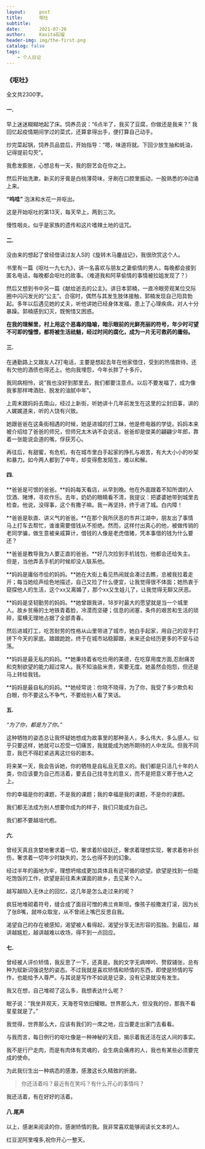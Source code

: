 ```yaml
---
layout:     post
title:      呕吐
subtitle:   
date:       2021-07-20
author:     Kavita石瑠
header-img: img/the-first.png
catalog: false
tags:
    - 个人日记
---
```




### 《呕吐》

全文共2300字。

#### 一.
早上迷迷糊糊地起了床。饲养员说：“6点半了，我买了豆腐，你做还是我来？” 我回忆起疫情期间学过的菜式，还算拿得出手，便打算自己动手。

炒完菜起锅，饲养员品尝后，开始指导：“嗯，味道将就。下回少放生抽和蚝油，记得提前勾芡”。

我愈发膨胀，心想总有一天，我的厨艺会在你之上。

然后开始洗漱，新买的牙膏是白桃薄荷味，牙刷在口腔里振动，一股熟悉的冲动涌上来。

**“呜哇”** 泡沫和水花一并呕出。

这是开始呕吐的第13天，每天早上，两到三次。

慢性咽炎。似乎是家族的遗传和这片嗜辣土地的诅咒。



#### 二.
没由来的想起了曾经借读过友人S的《旋转木马鏖战记》，我很欣赏这个人。

书里有一篇《呕吐一九七九》，讲一名喜欢与朋友之妻偷情的男人，每晚都会接到匿名电话，每晚都会呕吐的故事。（难道我和阿草偷情的事情被拉姐发现了？）

然后又想到书中另一篇《献给逝去的公主》。讲日本郭楠，一直冷眼旁观某位交际圈中闪闪发光的“公主”。合宿时，偶然与其发生肢体接触，郭楠发现自己阳具勃起。多年以后遇见她的丈夫，听他讲她已经身体发福，患上了心理疾病，对人十分暴躁。郭楠感到幻灭，既惋惜又困惑。

**在我的理解里，村上用这个恶毒的隐喻，暗示眼前的光鲜亮丽的符号，年少时可望不可即的憧憬，都将被生活祛魅，经过时间的腐化，成为一片无可救药的庸俗。**

#### 三.
在通勤路上又跟友人Z打电话，主要是想起去年在他家借住，受到的热情款待。还有欠他的酒债也得还上。他向我埋怨，今年长胖了十多斤。

我同病相怜，说“我也没好到那里去，我们都要注意点。以后不要发福了，成为像我爹那样啤酒肚、脱发的油腻中年”。



上周末跟妈妈去南山，经过上新街，听她讲十几年前发生在这里的尘封旧事，讲的人娓娓道来，听的人饶有兴致。

她跟爸爸在这条街相遇的时候，她是进城的打工妹，他是修电器的学徒。妈妈本来被介绍给了爸爸的师兄，但师兄太木讷不会说话，爸爸却是俊美的翩翩少年郎，靠着一张能说会道的嘴，俘获芳心。

再往后，有甜蜜，有危机，有在城市里白手起家的挣扎与艰苦，有大大小小的吵架和暴力。如今两人都到了中年，却变得愈发陌生，难以和解。

#### 四.

**爸爸是可恨的爸爸。**妈妈每天看店，从早到晚。他在外面跟着不知所谓的人饮酒、赌博，寻欢作乐。去年，奶奶的眼睛看不清，我提议：把婆婆她带到城里去检查。他说，没得事，这个有撒子嘛。我一再坚持，终于进了城。白内障！

**爸爸是耿直、讲义气的爸爸。**在那个我所厌恶的市井江湖中，朋友出了事情马上打车去帮忙，谁谁需要借钱从不拒绝。然而，这样付出真心的他，被做传销的老同学骗，做生意被亲戚算计，借钱的人像是老虎借猪，凭本事借的钱为什么要还？

**爸爸是教导我为人要正直的爸爸。**好几次捡到手机钱包，他都会还给失主。但是，当他弄丢手机的时候却没人联系他。

**妈妈是庸俗市侩的妈妈。**她在大街上看见热闹就会凑过去瞧，总被我拉着走开；每当她绘声绘色地描述，自己又捡了什么便宜，让我觉得很不体面；她热衷于窥探他人的生活，这个xx又离婚了，那个xx又生娃儿了，让我觉得无聊又厌恶。

**妈妈是坚韧勤劳的妈妈。**她曾跟我讲，18岁时最大的愿望就是当一个城里人。故乡贫瘠的土地铁青着脸，冷漠而坚硬；信息的闭塞，条件的艰苦和生活的琐碎，蛮横无理地占据了全部青春。

然后进城打工，吃苦耐劳的性格从山里带进了城市，她白手起家，用自己的双手打拼下今天的家底。踉踉跄跄，终于在城市站稳脚跟，未来还会经历更多的不安与动荡。

**妈妈是最无私的妈妈。**她秉持着省吃俭用的美德，在吃穿用度方面,忍耐痛苦和克制欲望的能力超过常人。我不知油盐米贵，索要无度。她虽然会抱怨，但还是马上转给我钱。

**妈妈是最自私的妈妈。**她经常说：你晓不晓得，为了你，我受了多少欺负和白眼，你不要这么不争气，不要给别人看了笑话。

#### 五.

*“为了你，都是为了你。”*

这种牺牲的姿态总让我怀疑她想成为故事里的那种圣人，多么伟大，多么感人。似乎只要这样，她就可以忍受一切痛苦，我就能成为她所期待的人中龙凤。但我不同意，我巴不得赶紧逃离这烂俗的剧本。

将来某一天，我会告诉她，你的牺牲是自私且无意义的。我们都是只活几十年的人类，你应该要为自己而活着，要去自己找寻生的意义，而不是把意义寄于他人之上。

你的幸福是你的课题，不是我的课题；我的幸福是我的课题，不是你的课题。

我们都无法成为别人想要你成为的样子，我们只能成为自己。

我们都不要越俎代庖。

#### 六.
曾经天真且贪婪地奢求着一切，奢求着阶级跃迁，奢求着理想实现，奢求着弥补创伤，奢求着一切年少时缺失的，怎么也得不到的幻象。

经过半年的画地为牢，理想坍缩成更加具体且有迹可循的欲望。欲望是找到一份能吃饱饭的工作，欲望是前往素未谋面的故乡，去见某个人。

越写越陷入无休止的回忆，这几年是怎么走过来的呢？

疯狂地堆砌着符号，缝合成了面目可憎的弗兰肯斯坦。像孩子般撒泼打滚，因为长了张B嘴，就哗众取宠，从不曾闭上嘴巴反思自我。

渴望自己的存在被感知，渴望被人看得起，渴望分享无法形容的孤独。到最后，越讲越尴尬，越讲越难以收场，得不到一点回应。

#### 七.

曾经被人评价矫情，我反思了一下，还真是。我的文字无病呻吟、赘叙铺张，总有种为赋新词强说愁的姿态。不过我就是喜欢矫情和矫情的东西，即使是矫情的写作，也能给予人尊严。与其说是写作不如说是记录，没有记录就没有发生。

我又在想，自己堆砌了这么多，我想表达什么呢？

眠子说：“我坐井观天，天海苍穹依旧耀眼。世界那么大，但没我的份，那我不看星星就是了。”

我觉得，世界那么大，应该有我们的一席之地，应当要走出家门去看看。


与我而言，每日例行的呕吐像是一种神秘的天启，揭示着我还活在这人间的事实。

我不是行尸走肉，而是有肉体有灵魂的，会生病会痛疼的人，我也有某些必须要完成的使命。

为此我衍生出一种病态的感激，感激这长久精致的折磨。



> 你还活着吗？最近有在笑吗？有什么开心的事情吗？

我还活着，有在好好的活着。


#### 八.尾声

以上，感谢来阅读的你，感谢矫情的我。我非常喜欢能够阅读长文本的人。

红豆泥阿里嘎多,祝你开心一整天。
